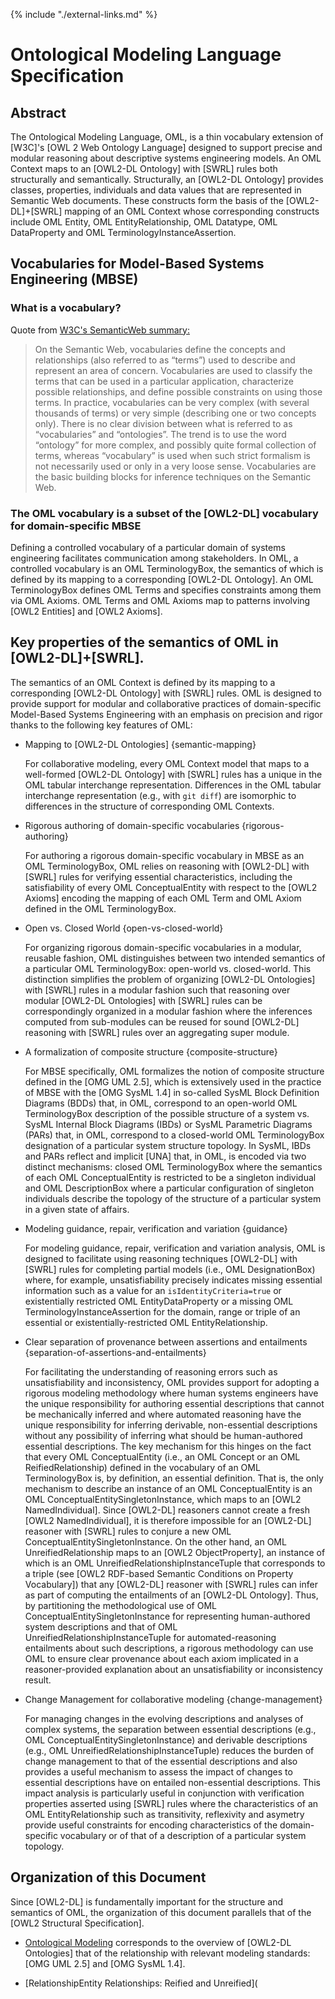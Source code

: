 {% include "./external-links.md" %}

# Ontological Modeling Language Specification

## Abstract

The Ontological Modeling Language, OML, is a thin vocabulary extension of [W3C]'s [OWL 2 Web Ontology Language] 
designed to support precise and modular reasoning about descriptive systems engineering models. An OML Context
maps to an [OWL2-DL Ontology] with [SWRL] rules both structurally and semantically. Structurally, an [OWL2-DL Ontology] provides 
classes, properties, individuals and data values that are represented in Semantic Web documents. These constructs
form the basis of the [OWL2-DL]+[SWRL] mapping of an OML Context whose corresponding constructs include
OML Entity, OML EntityRelationship, OML Datatype,  OML DataProperty and OML TerminologyInstanceAssertion.

## Vocabularies for Model-Based Systems Engineering (MBSE)

### What is a vocabulary?

Quote from [W3C's SemanticWeb summary:](https://www.w3.org/standards/semanticweb/ontology#summary "What is a vocabulary?")
> On the Semantic Web, vocabularies define the concepts and relationships (also referred to as “terms”) used to describe and represent an area of concern. 
Vocabularies are used to classify the terms that can be used in a particular application, characterize possible relationships, and define possible constraints on using those terms. 
In practice, vocabularies can be very complex (with several thousands of terms) or very simple (describing one or two concepts only). 
There is no clear division between what is referred to as “vocabularies” and “ontologies”. 
The trend is to use the word “ontology” for more complex, and possibly quite formal collection of terms, 
whereas “vocabulary” is used when such strict formalism is not necessarily used or only in a very loose sense. 
Vocabularies are the basic building blocks for inference techniques on the Semantic Web.

### The OML vocabulary is a subset of the [OWL2-DL] vocabulary for domain-specific MBSE

Defining a controlled vocabulary of a particular domain of systems engineering facilitates communication among stakeholders.
In OML, a controlled vocabulary is an OML TerminologyBox, the semantics of which is defined by its mapping to a corresponding [OWL2-DL Ontology].
An OML TerminologyBox defines OML Terms and specifies constraints among them via OML Axioms.
OML Terms and OML Axioms map to patterns involving [OWL2 Entities] and [OWL2 Axioms].

## Key properties of the semantics of OML in [OWL2-DL]+[SWRL].

The semantics of an OML Context is defined by its mapping to a corresponding [OWL2-DL Ontology] with [SWRL] rules.
OML is designed to provide support for modular and collaborative practices of domain-specific Model-Based Systems Engineering
with an emphasis on precision and rigor thanks to the following key features of OML:

- Mapping to [OWL2-DL Ontologies] {semantic-mapping}

  For collaborative modeling, every OML Context model that maps to a well-formed [OWL2-DL Ontology] with [SWRL] rules has a unique 
  in the OML tabular interchange representation. Differences in the OML tabular interchange representation (e.g., with `git diff`)
  are isomorphic to differences in the structure of corresponding OML Contexts.
  
- Rigorous authoring of domain-specific vocabularies {rigorous-authoring}

  For authoring a rigorous domain-specific vocabulary in MBSE as an OML TerminologyBox, OML relies on reasoning with [OWL2-DL] with [SWRL] rules
  for verifying essential characteristics, including the satisfiability of every OML ConceptualEntity with respect to
  the [OWL2 Axioms] encoding the mapping of each OML Term and OML Axiom defined in the OML TerminologyBox.

- Open vs. Closed World {open-vs-closed-world}

  For organizing rigorous domain-specific vocabularies in a modular, reusable fashion, OML distinguishes between two intended
  semantics of a particular OML TerminologyBox: open-world vs. closed-world. This distinction simplifies the problem
  of organizing [OWL2-DL Ontologies] with [SWRL] rules in a modular fashion such that reasoning over 
  modular [OWL2-DL Ontologies] with [SWRL] rules can be correspondingly organized in a modular fashion 
  where the inferences computed from sub-modules can be reused for sound [OWL2-DL] reasoning with [SWRL] rules 
  over an aggregating super module.
  
- A formalization of composite structure {composite-structure}

  For MBSE specifically, OML formalizes the notion of composite structure defined in the [OMG UML 2.5], which is
  extensively used in the practice of MBSE with the [OMG SysML 1.4] in so-called SysML Block Definition Diagrams (BDDs)
  that, in OML, correspond to an open-world OML TerminologyBox description of the possible structure of a system vs. 
  SysML Internal Block Diagrams (IBDs) or SysML Parametric Diagrams (PARs) that, in OML, correspond to a closed-world
  OML TerminologyBox designation of a particular system structure topology. In SysML, IBDs and PARs reflect
  and implicit [UNA] that, in OML, is encoded via two distinct mechanisms: closed OML TerminologyBox where
  the semantics of each OML ConceptualEntity is restricted to be a singleton individual and OML DescriptionBox where
  a particular configuration of singleton individuals describe the topology of the structure of a particular system
  in a given state of affairs.
  
- Modeling guidance, repair, verification and variation {guidance}

  For modeling guidance, repair, verification and variation analysis, OML is designed to facilitate using reasoning techniques
  [OWL2-DL] with [SWRL] rules for completing partial models (i.e., OML DesignationBox) where, for example, unsatisfiability precisely
  indicates missing essential information such as a value for an `isIdentityCriteria=true` or existentially restricted OML EntityDataProperty or
  a missing OML TerminologyInstanceAssertion for the domain, range or triple of an essential or existentially-restricted OML EntityRelationship.

- Clear separation of provenance between assertions and entailments {separation-of-assertions-and-entailments}
 
  For facilitating the understanding of reasoning errors such as unsatisfiability and inconsistency, OML provides support
  for adopting a rigorous modeling methodology where human systems engineers have the unique responsibility for authoring essential descriptions
  that cannot be mechanically inferred and where automated reasoning have the unique responsibility for inferring derivable, non-essential
  descriptions without any possibility of inferring what should be human-authored essential descriptions. The key mechanism
  for this hinges on the fact that every OML ConceptualEntity (i.e., an OML Concept or an OML ReifiedRelationship) defined 
  in the vocabulary of an OML TerminologyBox is, by definition, an essential definition. That is, the only mechanism
  to describe an instance of an OML ConceptualEntity is an OML ConceptualEntitySingletonInstance, which maps to an [OWL2 NamedIndividual].
  Since [OWL2-DL] reasoners cannot create a fresh [OWL2 NamedIndividual], it is therefore impossible for an [OWL2-DL] reasoner with [SWRL] rules
  to conjure a new OML ConceptualEntitySingletonInstance. On the other hand, an OML UnreifiedRelationship maps to an [OWL2 ObjectProperty],
  an instance of which is an OML UnreifiedRelationshipInstanceTuple that corresponds to a triple (see [OWL2 RDF-based Semantic Conditions on Property Vocabulary])
  that any [OWL2-DL] reasoner with [SWRL] rules can infer as part of computing the entailments of an [OWL2-DL Ontology].
  Thus, by partitioning the methodological use of OML ConceptualEntitySingletonInstance for representing human-authored system descriptions
  and that of OML UnreifiedRelationshipInstanceTuple for automated-reasoning entailments about such descriptions, a rigorous methodology
  can use OML to ensure clear provenance about each axiom implicated in a reasoner-provided explanation about an unsatisfiability or inconsistency result.

- Change Management for collaborative modeling {change-management}

  For managing changes in the evolving descriptions and analyses of complex systems, 
  the separation between essential descriptions (e.g., OML ConceptualEntitySingletonInstance) and derivable descriptions (e.g., OML UnreifiedRelationshipInstanceTuple)
  reduces the burden of change management to that of the essential descriptions and also provides a useful mechanism to assess the impact of changes
  to essential descriptions have on entailed non-essential descriptions. This impact analysis is particularly useful in conjunction with 
  verification properties asserted using [SWRL] rules where the characteristics of an OML EntityRelationship such as transitivity,
  reflexivity and asymetry provide useful constraints for encoding characteristics of the domain-specific vocabulary or of that of a description
  of a particular system topology.

## Organization of this Document

Since [OWL2-DL] is fundamentally important for the structure and semantics of OML,
the organization of this document parallels that of the [OWL2 Structural Specification].

- [Ontological Modeling](OntologicalModeling.md) corresponds to the overview of [OWL2-DL Ontologies] 
  that of the relationship with relevant modeling standards: [OMG UML 2.5] and [OMG SysML 1.4].

- [RelationshipEntity Relationships: Reified and Unreified](

